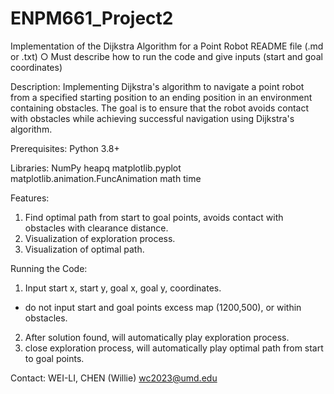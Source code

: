 # ENPM661_Project2
 Implementation of the Dijkstra Algorithm for a Point Robot
README file (.md or .txt)
○ Must describe how to run the code and give inputs (start and goal coordinates)


Description:
Implementing Dijkstra's algorithm to navigate a point robot from a specified starting position to an ending position in an environment containing obstacles. The goal is to ensure that the robot avoids contact with obstacles while achieving successful navigation using Dijkstra's algorithm.

Prerequisites:
Python 3.8+

Libraries:
NumPy
heapq
matplotlib.pyplot 
matplotlib.animation.FuncAnimation
math
time

Features:
1. Find optimal path from start to goal points, avoids contact with obstacles with clearance distance. 
2. Visualization of exploration process.
3. Visualization of optimal path.

Running the Code:
1. Input start x, start y, goal x, goal y, coordinates.
* do not input start and goal points excess map (1200,500), or within obstacles.
2. After solution found, will automatically play exploration process.
3. close exploration process, will automatically play optimal path from start to goal points.

Contact:
WEI-LI, CHEN (Willie) wc2023@umd.edu